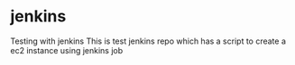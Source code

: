 # jenkins
Testing with jenkins
This is test jenkins repo which has a script to create a ec2 instance using jenkins job
